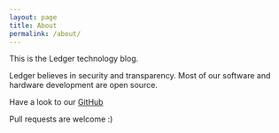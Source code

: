 ```yaml
---
layout: page
title: About
permalink: /about/
---
```


This is the Ledger technology blog.


Ledger believes in security and transparency.
Most of our software and hardware development are open source.

Have a look to our [GitHub](https://github.com/ledgerhq)

Pull requests are welcome :)


